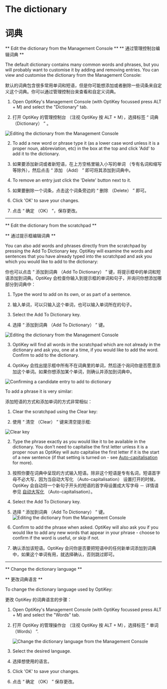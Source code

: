 # The dictionary
# 词典

** Edit the dictionary from the Management Console **
** 通过管理控制台编辑词典 **


The default dictionary contains many common words and phrases, but you will probably want to customise it by adding and removing entries. You can view and customise the dictionary from the Management Console:


默认的词典包含很多常用单词和短语，但是你可能想添加或者删除一些词条来自定义这个词典。你可以通过管理控制台来查看和自定义词典。


1. Open OptiKey's Management Console (with OptiKey focussed press ALT + M) and select the "Dictionary" tab.

1. 打开 OptiKey 的管理控制台 （注视 OptiKey 按 ALT + M），选择标签 “ 词典 （Dictionary） ” 。

![Editing the dictionary from the Management Console](https://github.com/JuliusSweetland/OptiKey/blob/gh-pages/images/Management_Console_Dictionary_Numbered.png)


2. To add a new word or phrase type it (as a lower case word unless it is a proper noun, abbreviation, etc) in the box at the top and click 'Add' to add it to the dictionary.

2. 如果要添加新词或者新短语，在上方空格里输入小写的单词 （专有名词和缩写等除外），然后点击 “ 添加 （Add） ” 即可将其添加到词典中。


3. To remove an entry just click the 'Delete' button next to it.

3. 如果要删除一个词条，点击这个词条旁边的 “ 删除 （Delete） ” 即可。


4. Click 'OK' to save your changes.

4. 点击 “ 确定 （OK） ”，保存更改。

---

** Edit the dictionary from the scratchpad **

** 通过提示框编辑词典 **


You can also add words and phrases directly from the scratchpad by pressing the Add To Dictionary key. OptiKey will examine the words and sentences that you have already typed into the scratchpad and ask you which you would like to add to the dictionary:

你也可以点击 “ 添加到词典 （Add To Dictionary） ” 键，将提示框中的单词和短语添加到词典。OptiKey 会检查你输入到提示框的单词和句子，并询问你想添加哪部分到词典中：


1. Type the word to add on its own, or as part of a sentence.

1. 输入单词，可以只输入这个单词，也可以输入单词所在的句子。

2. Select the Add To Dictionary key.

2. 选择 “ 添加到词典 （Add To Dictionary） ” 键。

![Editing the dictionary from the Management Console](https://github.com/JuliusSweetland/OptiKey/blob/gh-pages/images/Key_AddToDictionary_Up.png)



3. OptiKey will find all words in the scratchpad which are not already in the dictionary and ask you, one at a time, if you would like to add the word. Confirm to add to the dictionary.

3. OptiKey 会找出提示框中所有不在词典里的单词，然后逐个询问你是否愿意添加这个单词。如果你想添加某个单词，则确认并添加到词典中。

![Confirming a candidate entry to add to dictionary](https://github.com/JuliusSweetland/OptiKey/blob/gh-pages/images/Keyboard_YesNoQuestion.png)



To add a phrase it is very similar:

添加短语的方式和添加单词的方式非常相似：


1. Clear the scratchpad using the Clear key:

1. 使用 “ 清空 （Clear） ” 键来清空提示框:

![Clear key](https://github.com/JuliusSweetland/OptiKey/blob/gh-pages/images/Key_Clear_Up.png)



2. Type the phrase exactly as you would like it to be available in the dictionary. You don't need to capitalise the first letter unless it is a proper noun as OptiKey will auto capitalise the first letter if it is the start of a new sentence (if that setting is turned on - see [Auto-capitalisation](https://github.com/JuliusSweetland/OptiKey/wiki/User-Guide#auto-capitalisation-and-auto-spacing) for more).

2. 按照你要在词典中呈现的方式输入短语。除非这个短语是专有名词，短语首字母不必大写，因为当自动大写化 （Auto-capitalisation） 设置打开的时候，OptiKey 会自动将一个新句子开头的短语的首字母设置成大写字母 － 详情请参见 [自动大写化](https://github.com/JuliusSweetland/OptiKey/wiki#auto-capitalisation-and-auto-spacing) （Auto-capitalisation）。



3. Select the Add To Dictionary key.

3. 选择 “ 添加到词典 （Add To Dictionary） ” 键。
    ![Editing the dictionary from the Management Console](https://github.com/JuliusSweetland/OptiKey/blob/gh-pages/images/Key_AddToDictionary_Up.png)




4. Confirm to add the phrase when asked. OptiKey will also ask you if you would like to add any new words that appear in your phrase - choose to confirm if the word is useful, or skip if not.

4. 确认添加该短语。OptiKey 会问你是否要把短语中的任何新单词添加到词典中，如果这个单词有用，就选择确认，否则跳过即可。


---


** Change the dictionary language **

** 更改词典语言 **


To change the dictionary language used by OptiKey:

更改 OptiKey 的词典语言的步骤：


1. Open OptiKey's Management Console (with OptiKey focussed press ALT + M) and select the "Words" tab.

1. 打开 OptiKey 的管理操作台 （注视 OptiKey 按 ALT + M），选择标签 “ 单词 （Words） ”.

    ![Change the dictionary language from the Management Console](https://github.com/JuliusSweetland/OptiKey/blob/gh-pages/images/Management_Console_Words_Numbered.png)


2. Select the desired language.

2. 选择想使用的语言。


3. Click 'OK' to save your changes.

3. 点击 “ 确定 （OK） ” 保存更改。

